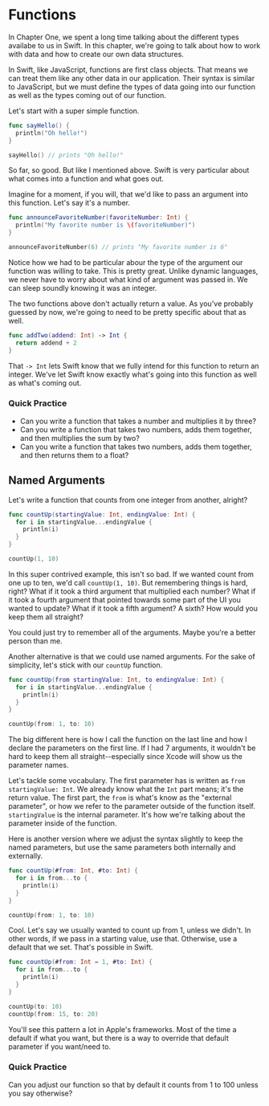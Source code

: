 # Functions

In Chapter One, we spent a long time talking about the different types availabe to us in Swift. In this chapter, we're going to talk about how to work with data and how to create our own data structures.

In Swift, like JavaScript, functions are first class objects. That means we can treat them like any other data in our application. Their syntax is similar to JavaScript, but we must define the types of data going into our function as well as the types coming out of our function.

Let's start with a super simple function.

```swift
func sayHello() {
  println("Oh hello!")
}

sayHello() // prints "Oh hello!"
```

So far, so good. But like I mentioned above. Swift is very particular about what comes into a function and what goes out.

Imagine for a moment, if you will, that we'd like to pass an argument into this function. Let's say it's a number.

```swift
func announceFavoriteNumber(favoriteNumber: Int) {
  println("My favorite number is \(favoriteNumber)")
}

announceFavoriteNumber(6) // prints "My favorite number is 6"
```

Notice how we had to be particular abour the type of the argument our function was willing to take. This is pretty great. Unlike dynamic languages, we never have to worry about what kind of argument was passed in. We can sleep soundly knowing it was an integer.

The two functions above don't actually return a value. As you've probably guessed by now, we're going to need to be pretty specific about that as well.

```swift
func addTwo(addend: Int) -> Int {
  return addend + 2
}
```

That `-> Int` lets Swift know that we fully intend for this function to return an integer. We've let Swift know exactly what's going into this function as well as what's coming out.

### Quick Practice

* Can you write a function that takes a number and multiplies it by three?
* Can you write a function that takes two numbers, adds them together, and then multiplies the sum by two?
* Can you write a function that takes two numbers, adds them together, and then returns them to a float?

## Named Arguments

Let's write a function that counts from one integer from another, alright?

```swift
func countUp(startingValue: Int, endingValue: Int) {
  for i in startingValue...endingValue {
    println(i)
  }
}

countUp(1, 10)
```

In this super contrived example, this isn't so bad. If we wanted count from one up to ten, we'd call `countUp(1, 10)`. But remembering things is hard, right? What if it took a third argument that multiplied each number? What if it took a fourth argument that pointed towards some part of the UI you wanted to update? What if it took a fifth argument? A sixth? How would you keep them all straight?

You could just try to remember all of the arguments. Maybe you're a better person than me.

Another alternative is that we could use named arguments. For the sake of simplicity, let's stick with our `countUp` function.

```swift
func countUp(from startingValue: Int, to endingValue: Int) {
  for i in startingValue...endingValue {
    println(i)
  }
}

countUp(from: 1, to: 10)
```

The big different here is how I call the function on the last line and how I declare the parameters on the first line. If I had 7 arguments, it wouldn't be hard to keep them all straight--especially since Xcode will show us the parameter names.

Let's tackle some vocabulary. The first parameter has is written as `from startingValue: Int`. We already know what the `Int` part means; it's the return value. The first part, the `from` is what's know as the "external parameter", or how we refer to the parameter outside of the function itself. `startingValue` is the internal parameter. It's how we're talking about the parameter inside of the function.

Here is another version where we adjust the syntax slightly to keep the named parameters, but use the same parameters both internally and externally.

```swift
func countUp(#from: Int, #to: Int) {
  for i in from...to {
    println(i)
  }
}

countUp(from: 1, to: 10)
```

Cool. Let's say we usually wanted to count up from 1, unless we didn't. In other words, if we pass in a starting value, use that. Otherwise, use a default that we set. That's possible in Swift.

```swift
func countUp(#from: Int = 1, #to: Int) {
  for i in from...to {
    println(i)
  }
}

countUp(to: 10)
countUp(from: 15, to: 20)
```

You'll see this pattern a lot in Apple's frameworks. Most of the time a default if what you want, but there is a way to override that default parameter if you want/need to.

### Quick Practice

Can you adjust our function so that by default it counts from 1 to 100 unless you say otherwise?
